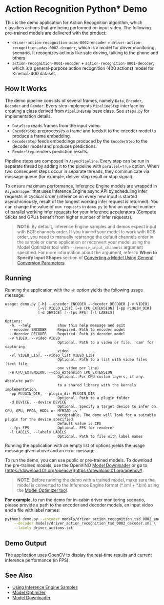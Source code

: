 Action Recognition Python* Demo
===============================

This is the demo application for Action Recognition algorithm, which classifies actions that are being performed on input video.
The following pre-trained models are delivered with the product:
* `driver-action-recognition-adas-0002-encoder` + `driver-action-recognition-adas-0002-decoder`, which is a model for driver monitoring scenario. It recognizes actions like safe driving, talking to the phone and others
* `action-recognition-0001-encoder` + `action-recognition-0001-decoder`, which is a general-purpose action recognition (400 actions) model for Kinetics-400 dataset.

How It Works
------------
The demo pipeline consists of several frames, namely `Data`, `Encoder`, `Decoder` and `Render`.
Every step implements `PipelineStep` interface by creating a class derived from `PipelineStep` base class. See `steps.py` for implementation details.

- `DataStep` reads frames from the input video.
- `EncoderStep` preprocesses a frame and feeds it to the encoder model to produce a frame embedding.
- `DecoderStep` feeds embeddings produced by the `EncoderStep` to the decoder model and produces predictions.
- `RenderStep` renders prediction results.

Pipeline steps are composed in `AsyncPipeline`. Every step can be run in separate thread by adding it to the pipeline with `parallel=True` option.
When two consequent steps occur in separate threads, they communicate via message queue (for example, deliver step result or stop signal).

To ensure maximum performance, Inference Engine models are wrapped in `AsyncWrapper`
that uses Inference Engine async API by scheduling infer requests in cyclical order
(inference on every new input is started asynchronously, result of the longest working infer request is returned).
You can change the value of `num_requests` in `demo.py` to find an optimal number of parallel working infer requests for your inference accelerators
(Compute Sticks and GPUs benefit from higher number of infer requests).

> **NOTE**: By default, Inference Engine samples and demos expect input with BGR channels order. If you trained your model to work with RGB order, you need to manually rearrange the default channels order in the sample or demo application or reconvert your model using the Model Optimizer tool with `--reverse_input_channels` argument specified. For more information about the argument, refer to **When to Specify Input Shapes** section of [Converting a Model Using General Conversion Parameters](./docs/MO_DG/prepare_model/convert_model/Converting_Model_General.md).

Running
-------
Running the application with the `-h` option yields the following usage message:

```
usage: demo.py [-h] --encoder ENCODER --decoder DECODER [-v VIDEO]
               [-vl VIDEO_LIST] [-e CPU_EXTENSION] [-pp PLUGIN_DIR]
               [-d DEVICE] [--fps FPS] [-l LABELS]

Options:
  -h, --help            show this help message and exit
  --encoder ENCODER     Required. Path to encoder model
  --decoder DECODER     Required. Path to decoder model
  -v VIDEO, --video VIDEO
                        Optional. Path to a video or file. 'cam' for capturing
                        video
  -vl VIDEO_LIST, --video_list VIDEO_LIST
                        Optional. Path to a list with video files (text file,
                        one video per line)
  -e CPU_EXTENSION, --cpu_extension CPU_EXTENSION
                        Optional. For CPU custom layers, if any. Absolute path
                        to a shared library with the kernels implementation.
  -pp PLUGIN_DIR, --plugin_dir PLUGIN_DIR
                        Optional. Path to a plugin folder
  -d DEVICE, --device DEVICE
                        Optional. Specify a target device to infer on. CPU, GPU, FPGA, HDDL or MYRIAD is "
                        acceptable. The demo will look for a suitable plugin for the device specified.
                        Default value is CPU
  --fps FPS             Optional. FPS for renderer
  -l LABELS, --labels LABELS
                        Optional. Path to file with label names

```

Running the application with an empty list of options yields the usage message given above and an error message.

To run the demo, you can use public or pre-trained models. To download the pre-trained models, use the OpenVINO [Model Downloader](https://github.com/opencv/open_model_zoo/tree/2018/model_downloader) or go to [https://download.01.org/opencv/](https://download.01.org/opencv/).

> **NOTE**: Before running the demo with a trained model, make sure the model is converted to the Inference Engine format (\*.xml + \*.bin) using the [Model Optimizer tool](./docs/MO_DG/Deep_Learning_Model_Optimizer_DevGuide.md).

**For example**, to run the demo for in-cabin driver monitoring scenario, please provide a path to the encoder and decoder models, an input video and a file with label names:
```bash
python3 demo.py --encoder models/driver_action_recognition_tsd_0002_encoder.xml \
    --decoder models/driver_action_recognition_tsd_0002_decoder.xml \
    --labels driver_actions.txt
```

Demo Output
------------
The application uses OpenCV to display the real-time results and current inference performance (in FPS).

## See Also
* [Using Inference Engine Samples](./docs/IE_DG/Samples_Overview.md)
* [Model Optimizer](./docs/MO_DG/Deep_Learning_Model_Optimizer_DevGuide.md)
* [Model Downloader](https://github.com/opencv/open_model_zoo/tree/2018/model_downloader)
